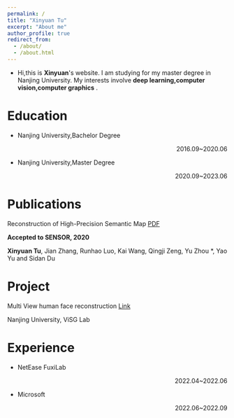 ```yaml
---
permalink: /
title: "Xinyuan Tu"
excerpt: "About me"
author_profile: true
redirect_from: 
  - /about/
  - /about.html
---
```


- Hi,this is **Xinyuan**'s website. I am studying for my master degree in Nanjing University. My interests involve **deep learning,computer vision,computer graphics** .

Education
======
- Nanjing University,Bachelor Degree <p align="right">2016.09~2020.06</p>
- Nanjing University,Master Degree   <p align="right"> 2020.09~2023.06</p>

Publications
======
Reconstruction of High-Precision Semantic Map [PDF]() 

**Accepted to SENSOR, 2020**

**Xinyuan Tu**, Jian Zhang, Runhao Luo, Kai Wang, Qingji Zeng, Yu Zhou *, Yao Yu and Sidan Du


Project
======
Multi View human face reconstruction [Link]()

Nanjing University, ViSG Lab

Experience
======
- NetEase FuxiLab   <p align="right"> 2022.04~2022.06</p>
- Microsoft         <p align="right"> 2022.06~2022.09</p>


